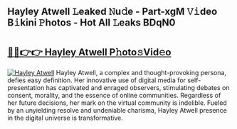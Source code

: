 ## Hayley Atwell 𝙻eaked 𝙽u𝚍e - Part-xgM 𝚅𝚒deo B𝚒kini 𝙿hotos - Hot All 𝙻eaks BDqN0

# <h2><a href="http://ld7h2xl.urlbe.top/?page=Hayley+Atwell">🔗🔗👉👉 Hayley Atwell P𝚑oto𝚜Vid𝚎o</a></h2>

[![Hayley Atwell](https://i.imgur.com/eBuTRDB.gif)](http://ld7h2xl.urlbe.top/?page=Hayley+Atwell)
Hayley Atwell, a complex and thought-provoking persona, defies easy definition. Her innovative use of digital media for self-presentation has captivated and enraged observers, stimulating debates on consent, morality, and the essence of online communities. Regardless of her future decisions, her mark on the virtual community is indelible. Fueled by an unyielding resolve and undeniable charisma, Hayley Atwell presence in the digital universe is transformative.
